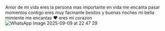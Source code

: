 Amor de mi vida eres la persona mas importante en vida me encanta pasar momentos 
contigo eres muy facinante besitos y buenas noches mi bella mimiente me encantas ❤️ eres mi corazon
![WhatsApp Image 2025-09-09 at 22 47 29](https://github.com/user-attachments/assets/e9118267-27a0-4a90-882a-277bf8aaaad8)
